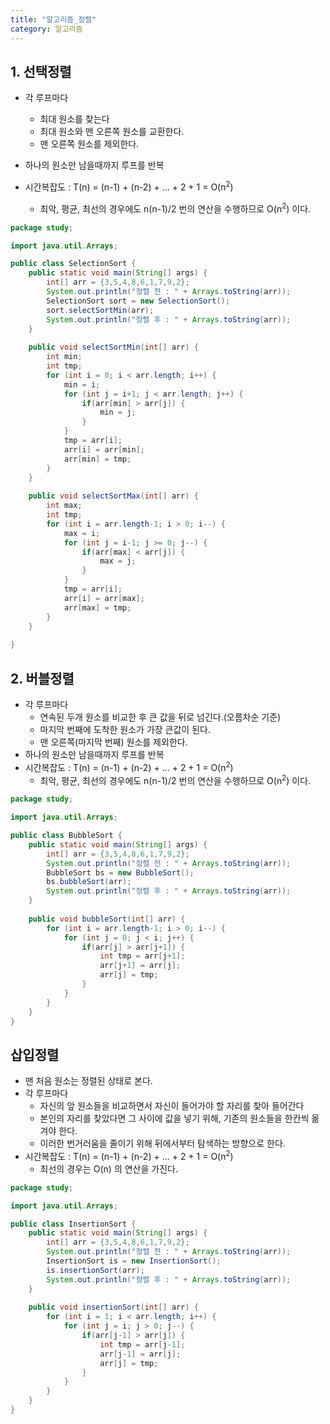 ```yaml
---
title: "알고리즘_정렬"
category: 알고리즘
---
```




## 1. 선택정렬

- 각 루프마다
  - 최대 원소를 찾는다
  - 최대 원소와 맨 오른쪽 원소를 교환한다.
  - 맨 오른쪽 원소를 제외한다.
- 하나의 원소만 남을때까지 루프를 반복

- 시간복잡도 : T(n) = (n-1) + (n-2) + ... + 2 + 1 = O(n<sup>2</sup>)
  - 최악, 평균, 최선의 경우에도 n(n-1)/2 번의 연산을 수행하므로 O(n<sup>2</sup>) 이다.

```java
package study;

import java.util.Arrays;

public class SelectionSort {
	public static void main(String[] args) {
		int[] arr = {3,5,4,8,6,1,7,9,2};
		System.out.println("정렬 전 : " + Arrays.toString(arr));
		SelectionSort sort = new SelectionSort();
		sort.selectSortMin(arr);
		System.out.println("정렬 후 : " + Arrays.toString(arr));
	}
	
	public void selectSortMin(int[] arr) {
		int min;
		int tmp;
		for (int i = 0; i < arr.length; i++) {
			min = i;
			for (int j = i+1; j < arr.length; j++) {
				if(arr[min] > arr[j]) {
					min = j;
				}
			}
			tmp = arr[i];
			arr[i] = arr[min];
			arr[min] = tmp;
		}
	}
	
	public void selectSortMax(int[] arr) {
		int max;
		int tmp;
		for (int i = arr.length-1; i > 0; i--) {
			max = i;
			for (int j = i-1; j >= 0; j--) {
				if(arr[max] < arr[j]) {
					max = j;
				}
			}
			tmp = arr[i];
			arr[i] = arr[max];
			arr[max] = tmp;
		}
	}
	
}
```



## 2. 버블정렬

- 각 루프마다
  - 연속된 두개 원소를 비교한 후 큰 값을 뒤로 넘긴다.(오름차순 기준)
  - 마지막 번째에 도착한 원소가 가장 큰값이 된다.
  - 맨 오른쪽(마지막 번째) 원소를 제외한다.
- 하나의 원소만 남을때까지 루프를 반복
- 시간복잡도 : T(n) = (n-1) + (n-2) + ... + 2 + 1 = O(n<sup>2</sup>)
  - 최악, 평균, 최선의 경우에도 n(n-1)/2 번의 연산을 수행하므로 O(n<sup>2</sup>) 이다.

```java
package study;

import java.util.Arrays;

public class BubbleSort {
	public static void main(String[] args) {
		int[] arr = {3,5,4,8,6,1,7,9,2};
		System.out.println("정렬 전 : " + Arrays.toString(arr));
		BubbleSort bs = new BubbleSort();
		bs.bubbleSort(arr);
		System.out.println("정렬 후 : " + Arrays.toString(arr));
	}
	
	public void bubbleSort(int[] arr) {
		for (int i = arr.length-1; i > 0; i--) {
			for (int j = 0; j < i; j++) {
				if(arr[j] > arr[j+1]) {
					int tmp = arr[j+1];
					arr[j+1] = arr[j];
					arr[j] = tmp;
				}
			}
		}
	}
}

```



## 삽입정렬

- 맨 처음 원소는 정렬된 상태로 본다.
- 각 루프마다
  - 자신의 앞 원소들을 비교하면서 자신이 들어가야 할 자리를 찾아 들어간다
  - 본인의 자리를 찾았다면 그 사이에 값을 넣기 위해, 기존의 원소들을 한칸씩 옮겨야 한다.
  - 이러한 번거러움을 줄이기 위해 뒤에서부터 탐색하는 방향으로 한다.
- 시간복잡도 : T(n) = (n-1) + (n-2) + ... + 2 + 1 = O(n<sup>2</sup>)
  - 최선의 경우는 O(n) 의 연산을 가진다.

```java
package study;

import java.util.Arrays;

public class InsertionSort {
	public static void main(String[] args) {
		int[] arr = {3,5,4,8,6,1,7,9,2};
		System.out.println("정렬 전 : " + Arrays.toString(arr));
		InsertionSort is = new InsertionSort();
		is.insertionSort(arr);
		System.out.println("정렬 후 : " + Arrays.toString(arr));
	}
	
	public void insertionSort(int[] arr) {
		for (int i = 1; i < arr.length; i++) {
			for (int j = i; j > 0; j--) {
				if(arr[j-1] > arr[j]) {
					int tmp = arr[j-1];
					arr[j-1] = arr[j];
					arr[j] = tmp;
				}
			}
		}
	}
}

```



